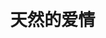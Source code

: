 
# 天然的爱情
<br /><br /><br /><br /><br /><br /><br /><br />


<html lang="zh-CN">

<head>
    <meta charset="utf-8">
    <meta name="viewport" content="width=device-width">
    <meta http-equiv="X-UA-Compatible" content="IE=edge,chrome=1" />
    <meta name="renderer" content="webkit">
    <meta name="viewport" content="width=device-width, initial-scale=1, maximum-scale=1, user-scalable=no" />
    <title>恋爱计时</title>
    <style>
        body {
            -webkit-font-smoothing: antialiased;
            font-family: Helvetica Neue, Helvetica, Hiragino Sans GB, Microsoft YaHei, Arial, sans-serif;
            font-size: 85%;
            margin: 0;
        }
        
        h2 {
            font-size: 220%;
            font-weight: 400;
            
        }
        
        .content {
            position: absolute;
            width: 100%;
            top: 40%;
            transform: translate(0, -50%);
            text-align: center;
            
        }
        
        .timer {
            font-size: 180%;
            line-height: 1.5;
            margin: 1em 0;
        }
        
        .timer b {
            color: rgb(253, 99, 125);
        }
    </style>
</head>

<body>
    <div class="content">
        <br /><br /><br /><br /><br /><br />
        <h2>天天然然已经在一起</h2>
        <div class="timer">
            <b id="d"></b> Days <b id="h"></b> Hours <b id="m"></b> Minutes <b id="s"></b> Seconds
        </div>
    </div>

    <script>
        function timer() {
            var start = new Date(2022, 5, 15); 
            var t = new Date() - start;
            t = t + 8589000
            var h = ~~(t / 1000 / 60 / 60 % 24);
            if (h < 10) {
                h = "0" + h;
            }
            var m = ~~(t / 1000 / 60 % 60);
            if (m < 10) {
                m = "0" + m;
            }

            var s = ~~(t / 1000 % 60);
            if (s < 10) {
                s = "0" + s;
            }
            document.getElementById('d').innerHTML = ~~(t / 1000 / 60 / 60 / 24);
            document.getElementById('h').innerHTML = h;
            document.getElementById('m').innerHTML = m;
            document.getElementById('s').innerHTML = s;
        }
        timer();
        setInterval(timer, 1000);
    </script>
</body>

</html>

[留言板](#留言板)
[时间轴](#时间轴)
[导航栏](#导航栏)
    
    
## 留言板
```
·噢耶耶耶耶耶耶，解封啦！然然，我们可以继续一起向前啦！
·亲爱的，在这疫情的艰难时刻，我一定和你在一起，陪在你的身边的！加油，一切都会过去的！
·宝贝，和你在一起真的很开心，真的不用太担心天天哦！然然对我的好，我都能感受得到铭记在心，放心吧老婆！！！
·然然从未打扰到天天，千万不要有顾虑哦，你可是我的女朋友，最爱的小然！！！
·没有任何困难是不可战胜的，只要天天和然然一同面对，只要永怀希望与热忱之心。
·无论我们相隔多远，我们的心里都永远会有对方。短暂的分隔只是为了以后长久的幸福生活，天天相信我们一定能够克服困难，走到最后————幸福美好的最后。
·宝贝不要担心天天会变，真的不要担心。我们的幸福、然然的好天天都看在眼里记在心里的，怎么可能以后就会变得对然然不好了呢。天天一定不会辜负我们俩的，还希望然然相信天天哟！
```



## 时间轴
### 2022/6/13
夜晚天天最终和然然正式地**表了白**，希望能够一直和然然在一起。
### 2022/6/14
天天和然然开心地玩了一天，在这个安静的夜晚，然然终于答应和天天在一起了。
我们是恋人了！
### 2022/6/15
然然拒绝了今天原本和另一位男生的约定，在下午有空的时候来**找了天天**，十分感动十分温馨。
### 2022/6/16
期待已久的欢乐谷之行，因为有了对方而变得更加美好。我们玩了许多开心的项目，在然然身体不舒服时天天也陪伴在然然身边，我们都是幸福的呢！<br />
一起坐了摩天轮，仿佛地面的一切都已不存在，世界上只剩下了你和我，四目相对，含情脉脉。<br />
我愿意一辈子与你体会这样的**浪漫**。
### 2022/7/27
今天然然、天天还有然然的闺蜜三个人约去**海马体照相馆**拍证件照。<br />
吃完美味的黄记煌后，三个人前前后后化了两个小时的妆，穿上了喜欢的衣服，在影棚中完成了至今最好看的证件照。<br />
更重要的是，借着妆容与服饰，天天和然然拍了好多好多美丽帅气的合照，真的很棒很棒！然然太美啦，旁边的天天也不错哟！<br />
总之非常开心啦啦啦
### 2022/8/4
今天是什么日子？今天是七夕节！这辈子第一个七夕节！和我的然儿在一起过真是太浪漫太幸福啦！！！<br />
中午天天一如既往到然然楼下接她，两个人手中都带着给对方的礼物：<br />
天天送了然然一块选了好久的女表，希望能派上用场；然然送了天天一副自己亲手一针一线绣了好久的刺绣，稚嫩却美丽的针法中充满了然然的爱意与祝福。我们都非常喜欢。<br />
中午一起去了然然推荐的“肖家河家常面”，朴素的面馆、简单的菜单却蕴藏着如此美味的拌面，令天天食欲大开，两人都吃得走不动路（笑死）。<br />
下午我们去到一家主机游戏厅，天天和然然一起尝试了《双人成行It takes two》。<br />
天天没想到然然玩游戏也这么厉害，上手十分迅速，更是体会到了两人一起玩游戏的快乐与成就，让天天难以忘怀。<br />
然然也第一次发现合作游戏的乐趣，不但没有觉得无聊，反而意犹未尽，让天天也欣慰地笑啦。<br />
我们又去了“**小鹿的屋**”抓娃娃，应该是七夕节为了吸引人气，我们第一次如此轻松地抓到娃娃，30元钱15次，带了四个宝贝回家：小火龙、皮卡丘、黄恐龙、史迪奇，都很可爱啦。<br />
晚餐我们来到**姜虎丁烤肉**，等待了两个多小时却还没有排到号，饥肠辘辘的两口子又气又好笑，最终去到**彼得西**点了三百多的西餐，将浪漫的一天推到高潮。<br />
可惜晚上因为时间太晚，然然的妈妈执意要来接然然回家，天天只好匆匆与然然告别，离开后仍然难以忘怀，十分感激、感动。<br />
可是晚上天天因为紧急直接向然然拨了一通电话，被然然妈妈看见了，因此然然不得已向妈妈坦白。但是妈妈一时难以接受难以理解，引发了然然与妈妈之间的矛盾，让然然无比地伤心。<br />
晚上天天听了也感觉十分难过，只能不断地安慰然然不停地给然然鼓励······谁遇上这种事都会感觉伤心的吧。<br />
只是没能让然然度过一整个开心的七夕，还是有些遗憾啦————以后机会还有很多的，加油！
### 2022/8/5
今天，天天和然然应哈哥的邀请，来到大悦城陪伴他~~（其实是咱俩找机会见面）~~。<br />
我们去喝了美味的“**霸王茶姬**”，此时然然的录取通知书到了，天天便和然然一起打车去领了通知书。<br />
拿到录取通知书，两人异常兴奋激动，恨不得把它时刻举在头上让别人知道**然然被地大录取啦！**<br />
三个人斗地主时，哈哥也在连胜中找到了开心，不那么郁闷。趁着开心，我们又来到昨天没吃成的**姜虎丁烤肉**，终于坐到了位置上吃到了美味的：<br />
**芝士年糕、烤五花肉、韩国辣白菜**，同时两位男士也在烧酒的作用下微醺······三人不亦乐乎！<br />
只是分别时，然然因为担心妈妈会再次生气，走得好快好快，转眼间留下晕头转向的天天一个人，让天天当时有一丝丝落寞，不过晚上一通电话，就解决了天天的委屈啦，真是太棒啦！
### 2022/8/8
今天然然和唐艺泓约好了去拍照片，但是然然和天天都很想见对方呢，就临时邀请天天来到咖啡馆一起拍照玩耍。咖啡馆的背景很唯美，主角然然更是美丽到爆啦！天天给两个女生拍了一些照片~~（可惜天天没拍好）~~。因为已经有些饿了，于是中午就近吃了美味的抄手。<br />
下午按约去到**活水公园**拍照，听说此处没有蚊子，但是两位女孩似乎还是被咬了😂。逛完公园的时间比预期要早，于是我们便打车去了附近的网红望平街香香巷，却无奈来得太早，商家都几乎没有开门，但是惊喜的是我们在此处偶遇**愿望单**中的“**迷你椰**”泰式餐厅，小吃了一些美食，喝到了愿望中的**吨吨椰**（但然然却喝不惯椰子水哈哈）。<br />
接着一行人来到春熙路，唐艺泓做核酸的时候，天天和然然找到一家玩狗狗猫猫的地方，点了三杯水坐下。天天也是第一次近距离接触这么多不同的可爱猫猫狗狗，还抱了猫猫们，看了狗狗打架。但是唐艺泓却似乎对此兴趣甚少，而且可能有些郁闷于天天抢了她的然然呜呜呜。<br />
为了让她开心一些，然然带她去了“**chuu**”看了许多好看的衣服，也希望她能够开心一些啦啦，毕竟还是天天打乱了两位最初的计划，确实不太好啦（可是天天真的好想见然然）。
今天的相见更像是一次**意外的惊喜**，天天已经非常满足非常开心啦！
### 2022/8/9
今天上午然然的妈妈对然然又讲了令人伤心的话，让然然十分难受。天天看在眼里真是心疼至极却又无能为力，只能默默陪在然然身边，给予一些安慰与鼓励。<br />
下午然然似乎感觉好受一些了，和天天一起去玩了一会儿《双人成行》，欢乐开心，却让然然有点头晕哈哈。希望借此可以**转移然然的注意力，让她更加开心**。
### 2022/8/10
然然的妈妈终于和然然讲话了，她们的关系果然恢复正常了，水到渠成，顺理成章，太棒了！天天说得没错吧！**也希望然然以后遇到困难一定要相信希望，不许多想不好的事情。**<br />
下午我们一起去领了然然的银行卡，接着回家休息了一会儿，然然便回家了。
### 2022/8/11
今天天天和然然没有见面，然然和妈妈一起吃了烧烤，天天去了姑姑家里，和爷爷奶奶姑姑姑父爸爸弟弟妹妹一起开了大家一直期待的升学宴，非常开心感动。<br />
晚上天天然然带着各自的红包回家，准备一起数钱（嘻嘻），数我们的恋爱基金。
### 2022/8/12
天天和然然去学校啦！走在熟悉的校园中，仿佛回到了过去三年时光：<br />
校门的登记、教室的拥挤、讲课的声音、栏杆上的眺望、黑板上的粉笔迹······过去再值得怀念，也不会比现在更值得珍惜：成熟的天天、光明正大的关爱、永远牵不够的小手，更有接受天天、爱着天天的然然！<br />
**我们将永不辜负美好的现在，为了更美好的未来努力！**<br />
中午天天和然然又去吃了“**山葵家**”日料，美味刚刚好！<br />
下午等到frant和付柏萱一起到“**来麻Come mua**”打麻将，自以为技术高超的天天与frant却成了输得最多的人，稳扎稳打的然然最终成为了大赢家。看来**确实不能太贪心呀！**<br />
晚上四人匆匆到大悦城的“**厨子下山·回锅肉**”吃了晚餐，人均￥50却吃到还算美味的饭菜，十分满足啦！<br />
等我们以为快迟到了，匆匆来到有**王千源**映前采访的《猎屠》电影厅时，却发现王千源迟到了一小会儿，真是幸运！第一次这么近地接触明星，天天也很好奇，内心十分激动。唯一美中不足的就是天天视力太差啦，根本看不清王千源的脸啦😂。<br />
在提问环节，天天却没能满足然然想要**签名海报**的愿望，还是挺愧疚的······感觉他们问的每个问题都有道理都应该想到，但大脑就是转不过来，想不出什么有价值的问题😔，抱歉啦然然宝贝。<br />
开始电影时然然邀请天天一起坐到前方的四人空位上，让天天十分惊喜又感动。真的很开心很开心，抱抱我的小然呀！<br />
电影本身还算一部合格的犯罪片，题材为**电信诈骗**，挺新颖的，但是故事推进基本上还是扫黑片老套路，不过一个接一个的幕后黑手的出现还是十分吸引人的。<br />
电影结束后已经是22：30，然然妈妈早已守候在场外，准备接然然回家啦。一想到明天然然还会陪天天，就十分期待、开心。
今天又是充实而快乐的一天！
### 2022/8/13
今天由于一些意外，然然不能出来找天天啦。天天虽然有些失望，但是内心其实还是很满足的：毕竟昨天在一起了那么久已经很开心啦，而且只要然然有愿意找天天的心，天天就十分开心啦。还希望我的然然宝贝不要伤心不要觉得自己做错了什么，本来也不是然然的原因的嘛！<br />**不管什么时候，不管在什么地方，天天一定会一直想着然然，会想尽办法和然然联系、见面的。宝贝！**<br />在天天联系不上然然，又担心又失望准备出发去找姑姑时，突然接到然然的消息说就在天天家门口，天天瞬间开心到极点，然后内心充满了温暖与感动。然然原来是想给天天一个惊喜呀！真是太棒了！太棒了！天天真的很感谢然然也很感动。两人见面也没说，只是紧紧拥抱在一起，胜过千言万语了。<br />下午由于还约了人，天天只好匆匆忙忙和然然告别，甚至留下然然一个人走路回家，其实天天心里很过意不去呢。**但是可能天天把这些事情看得过于严重，认为然然受了很多委屈，反而将事情变得更严重**，让然然感觉更奇怪，也是天天一厢情愿没有考虑周全，在此也对然然说声**dpq**啦！
### 2022/8/14
今天是天天在成都的最后一天，中午回家后天天就开始收拾行李。本来下午然然预计来帮天天一起收拾，但是因为上午然然在外面太累了回家就睡着了，直到六点钟才回复天天消息。天天联系不上然然的时候真的很担心很失望，但是事后了解到然然是去休息了便立即释然了，以后遇到这种情况天天也不能太担心呀。本来以为走之前见不到然然了，天天还有点小失落，结果在天天出门做核酸时然然说要来见天天，真的让天天开心到不行！原来然然一直都在寻找出门和天天见面的办法！其实只要然然有这个心意天天就很满足啦，天天只是担心然然不在乎天天不想和天天见面，看来是天天多想啦！这次见面在天桥，联通我们两家的天桥，我们在天桥上拥抱，真的特别感动。然然和天天回家后，一起收拾了行李，相互赠送了礼物。毕竟要分别一段时间，我们都希望对方能一直想着自己。两人在家休息了一会儿之后，便到了然然该回家的时候了，虽然匆忙，但天天已经非常满足非常感动了。天天送然然回家的路上，大街已经有些许空荡，我们奔跑在昏黑的街道上，眼里只有对方，天天真的感觉特别感动，又有些伤感。到了该分别的地方，天天似乎这时候才意识到：这一次告别，就是一个月，一个月见不到我的然然！有些不敢相信、不敢接受，茫然回头告别，却发现然然依旧站在转角的路灯下，那个模糊的身形，是我爱的人啊！远远相望，电话却响了起来：是然然。我立即加速冲回去，看到然然一个人站着，内心说不出的伤感与心痛。
是分别，是要分别了呀······即使只是一个月，但依然不想面对。抱着然然，她也紧紧抱着我，心里五味杂陈，却又什么也讲不出。再多的话已经不用讲，只想告诉我的然然：“**我会一直想念你的，天天会过得好好的、开开心心的，希望然然能够等天天回来，等一个更优秀的天天。**”
作别后回家的路上，心里凉凉的空空的。只有真正离开了，才体会得到这种悲伤。<br />
走了，然然。一个人的日子，要照顾好自己，要开心，要想天天，要安好。等我。
### 2022/8/15
天天一早就出发了，一个人去往车站，内心说不出的伤感与不舍。果然一个人进站、等车、坐车的感觉比当时和然然在一起差远了。被陌生人环绕，没有人可以依靠、信任，好怀念我们一起旅游的时光！
幸好幸好，在九个小时的旅程中，有然然可以和天天聊天、电话，简直是天天唯一的依赖。前方是陌生的城市是未知的生活，没有你的时候，我一定会好好照顾自己，期待与你重逢的日子，期待国庆，我们一定不能食言！

### 2022/8/18
今天是天天报道的日子，匆匆忙忙完成一系列操作后，就只剩下恐怖的军训了，十天哪，手机都没有！到了基地还不觉得有什么难受的，但是晚上一准备收手机，天天就开始担心不舍了，不过天天还有手表。教官问了好多遍要把手表交出来，天天心里一直打鼓，但是还是坚持没有上交，要是连手表都没了，那就完全联系不到然然啦！！！第一个晚上没什么训练，没什么太阳
### 2022/8/19
时间似乎过得很慢，虽然可以联系上然儿已是万幸，但是也十分不方便。或许由于下雨，今天休息时间比想象中多，所以我可以和然儿打几个电话。
我真是无时无刻不在想着她，尤其是一个人在这个陌生无聊讨厌的地方。我会回忆我们的往事、猜想然儿的现在、期待我们的未来。当我意识到艰难的异地已经开始时，听着电话里她的声音，我的泪水不争气地流了下来，一时难以止住。
十天哪，十天！现在才过了十分之一不到！
幸好我还有然然，我还有我的宝贝然然，那就足够了！
你是我的动力：锻炼自己的动力、成为更好的自己的动力、开心生活的动力。
我的生活因你而美好。
加油，张天翼！加油，天然！
### 2022/8/20
早上不知道为什么没有下楼集合，在宿舍休息了，真好！现在小然还没起床，先不去打扰她啦！下午可能会下雨，希望可以免下楼训练。
小然我好想你，好想好想。
和你在一起的生活真的十分美好，所以我才会担心害怕失去，相信小然也是一样。所以我们两个一定都要好好的，一定要一直一直在一起！从未觉得人生如此幸福，如此值得珍惜过，谢谢有你小然，谢谢你。我永远爱你。
中秋就等不及想要见到你，可是不知道条件允不允许，哎～～没事我们一起努力！
### 2022/8/22
今天小然下午要去打麻将，可是有两个fbx的男性朋友一起，emmmmm还是让天天有些些不开心呜呜。明明小然自己也说这样子感觉不好，天天这样然然也会难受，可是却还是决定要去……不知道是为什么……应该是不好放fbx鸽子吧，而且小然一直呆在家里也很无聊。天天没有好好陪然然难道还要阻止然然出去玩吗？
天天会相信小然的，只是内心还是有些担心小然不能照顾好保护好自己。
下午然然玩得很开心，天天也很高兴，而且小然其实一直都在和天天联系，即使是在打麻将过程中，所以天天还有什么需要担心的呢？而且天天了解到小然也是一直在争取出校和天天见面，天天心里其实也就满足幸福啦，是天天想的太多了，我的然然真好呀啊啊啊！！！再说了小然晚上也和天天说好以后不这样和男生出去玩了，就算要去也会和天天说好的。**天天希望小然以后一定要保护好自己照顾好自己，我的女孩一个人在外面真的让天天担心哦！**
### 2022/9/1
今天上午中午天天惹然儿生气了两次！明明才道过歉结果下午就又让然儿伤心，天天真的很抱歉很后悔。幸好幸好，然儿真的没有往心里去，总是一次又一次地理解包容天天，能够不变对天天的爱，天天真的感觉很放心很幸运。谢谢小然能够一直陪伴着天天，我真的会努力变好的，谢谢然然给我机会，也希望然儿能够一直相信天天。<br />
下午天天基本都是空闲的，所以可以好好地陪伴小然。今天成都开始居家隔离，小然在下午趁机出门采购了一圈，让天天有些许担心。其实想要出门买东西想出门玩的心情天天完全能够理解，天天也相信然儿会自己做好防护保护好自己，但是如果然儿没有和天天讲清楚，天天就会很担心很担心。天天知道小然在外面不会很方便回天天的一大坨消息，但是然儿挂掉电话，发出“再见”的时候天天还是心里有些许难受，幸好后来知道了这是fbx发的消息，哈哈。<br />
晚上，天天和然然约好一起看一部电影《消失的客人》，天天十分期待开心。但是都怪Youku实在是不给力，都没有邀请观影模式，让我们不太方便看，于是我们就先暂时没有看电影。但是，天天和然然在这段时间里开始了视频，真的特别棒！平板中的，是躺在床上的然儿，是趴在帐篷里的天天，我们互相看着对方，好久都没有仔细地这样看着心里深爱的人了，纵使很长一段时间保持静默，我们心里也觉得十分十分幸福浪漫。我们的空间距离相隔千里，但是我们还是能够看到此时此刻的对方，我们的心更是紧紧贴在一起，真的很幸福。<br />
天天晚上想办法喝了许多咖啡☕️，可以精力充沛地和小然一起享受深夜的美好时光，真的很开心。我们可以一起视频、一起游戏、一起电话。嘻嘻嘻真的还有好多事情等着我们一起去做，真的很想和小然在一起，很想很想。<br />
晚上睡觉时，然儿开始怀念高中的时光，想到了辣个男人哈哈哈。天天真的觉得高中的我大部分时间做得一点都不好，所以有一些不敢回想那段时光。所以听到小然想起他后，内心其实还是有一些难受的，那是一段我不配存在的回忆，是一段没有我的美好······xsy，这个名字我真的不想听见不愿想起，深夜也是他，其实不是很开心。但是，但是：这是我爱的小然客观存在的经历，也是一段有意义的美好的回忆，难道天天能回避这个事实吗，难道天天回为此而害怕敏感吗？天天才不怕呢，天天才不会逃避！不管怎么样，天天和然然都会站在一起，一同面对这些或美好或不开心的事实，我才不怕！<br />
但是天天真的不是很喜欢，真的很难开心起来，我甚至不敢在然儿面前说他一句坏话······真的想一辈子不再想起他，真的，能不能离我们远点！！！我会陪着小然的，但是我也不太想在深夜陪着小然想到他，内心还是有些自私吧，唉。<br />
**我们都有过去，那也是组成现在我所爱的人的不可或缺的一部分！<br />**
与你同行。
### 2022/9/2
今天睡了三个半小时，但是天天洗了个澡，依然精神抖擞哈哈哈。出门后天天订了一杯星巴克，“桂花绵云拿铁”。虽然有点小贵，让天天钱包滴血，但是很好喝很好喝，而且让天天一点困意也没有，甚至比前几天还精神！<br />
上午天天写完了昨晚的日记，把想说的话都写了进去，又制作了一幅简单的海报，发给小然嘻嘻嘻，我真的好幸运有这样一段爱情。小然醒来后，扫码进入网站阅读了昨晚的日记，很感动，天天知道后也很开心很温暖，谢谢有你，谢谢有然儿一直陪在天天身边。<br />
但是下午天天有一点小低落，不知道是为了什么。可能是觉得天天经常让然儿难受生气，可能是觉得天天没有做到心目中想的那么好，可能是觉得然然偶尔会让天天有被忽视的感觉······当时天天再遇上拖堂的废话老师、急切想和天天联系的小然儿，就可能心里有点乱乱的，所以心情很低落。<br />
但是当天天收到小然寄过来的水杯杯时，当打开视频见到然儿的脸时，一切迷雾都烟消云散，一切乱麻都理清剪断，心里只装满然然可爱爱的笑容、温暖的陪伴。虽然暂时现在网络条件让我们的通话艰难坎坷，但是其相比于我们的爱是多么微不足道。我们会对网络叹气、对卡顿失望，但是我们迫切想要联系上对方，想要和对方在一起的心，永远不会改变。<br />
我说过我已经不是过去的那个天天了，现在的我乐观阳光，积极向上，因为我没有任何理由去悲伤。当我不开心时，我会想到然然与天天的相伴相守、想到我们给予对方的温暖、想到这段珍贵难得的神仙爱情······我便再也悲伤不下去，心里，只充满幸福的暖流。<br />
所以谢谢有你，天天成长变好的路途中，然然也帮助了我很多。**天天和然然都只是茫茫人海中的两个普通人，但是我们一同经历的过往、珍贵的回忆，让我们成为彼此人生中独一无二的那个人，成为彼此最爱的人。**
### 2022/9/3
今天是周末，天天没有课程，早上起得比较晚。然然昨晚发现小区最终还是被封了，心里十分难受不开心，然然可能觉得在家里呆着很拘束不自由、中秋的月饼也没法如愿吃到。天天十分心疼，真的不想宝贝难受受，不想宝贝不开心，天天会一直陪着宝贝的，希望能让然然好受一些。<br />
今天上午天天因为和室友玩游戏而没有及时地回然然的消息，让然然等得伤心啦。然然在这个特殊的时期，觉得难过伤心天天却没有及时出现，天天真的很抱歉。接下来的时间天天都能感觉到然然不愿意说话、有心事，不愿意和天天讲，天天却一直不知道怎么办才能让然然好受一些。然然生天天的气呢，每次然然生气，天天都会很无助很害怕，我后悔自己做的傻瓜事让然然伤心、我害怕没办法弥补我的过错、害怕然然对天天失望。幸好，然然最后还是愿意和天天讲话啦，最终我们还是化解了那些不开心的事情。这些困难对于天天和然然来说根本不算什么，它们让我们的感情更加坚固，让我们的生活更加融洽。<br />
哈哈哈，不想花很多笔墨记录那些不开心，然然记住天天一直在然然身边。我们都是第一次经营这样一段美好的爱情，都会做错事情，我们也一定会理解对方，慢慢地相处得越来越好。**不管发生什么，不管经历什么，天天都会一直陪着然然，你是我这辈子认定的女孩，一辈子，一辈子，绝不允许分开。**<br />
晚上，天天和然然第一次在线上一起听歌。耳机里的音乐似乎都泛着然儿的气息，仿佛她就在我的身边，就靠在我的肩膀上，我们一人戴着一只耳机，一起听着歌曲。纵使我们此刻没有多言，但是我们的脑海中依旧充满了对方。相隔1337.78公里的陪伴，给身处隔离区、他乡学校的我们带来感动，这便够啦。<br />
**我会一辈子陪着你的，无论如何无论如何，无论如何，永远同行！**
### 2022/9/5
今天是天天正式开课的第一天，早上八点就有一节高数。但是然然和天天一起早起，陪着天天出门、去上课，真的让天天觉得特别幸福特别感动。本来还打算给天天买开学第一杯咖啡啡，结果星巴克没有开门哈哈哈，不过天天也能感受到然然的关心然然的照顾啦，真的很开心很开心，天天一定会努力学习认真听讲的！**天天会提升自己变得更好，以后才能给我的然儿一个更加幸福的生活呀！真的好爱我的小然，真的好爱，谢谢你宝贝！！！**<br />
傍晚的时候，天天想去和室友玩一会儿游戏，然然马上就让天天去了，但是其实天天能感觉到然然心里还是有些不开心的。天天不想让然儿难受、不想因为什么破游戏把然然冷落让然然伤心，如果然儿真的难受的话，只需要告诉天天就好啦，天天更愿意来陪在然然身边，毕竟，然儿才是我要一辈子在一起相处的人呀。最后然儿也没有那么难受了，天天就很放心很开心，谢谢然儿一直包容天天，被然儿照顾着安慰着的感觉真的很幸福很幸福，谢谢有你呀！<br />
晚上，然儿想起了以前不开心的事情有些难受，天天要一直陪在然然身边，给她安全感让她不再担心。我们一起看了粉红色的日记，里面记录了高三时期然儿的好多好多小心事，真的让天天特别心疼特别想保护好我的小然。然然真的很棒啦，我的然儿那么坚强那么乐观那么努力那么温柔，才不要相信他们那些人口中的什么差生什么的，才不要！我的然儿真的是很棒很棒的女孩子，天天会越来越爱着宝贝的！！！抱抱小然儿，千万不要怀疑自己不要丧失信心呀！我的宝贝女孩！！！<br />
还有就是，天天看了小然儿的日记还是有点点小伤心嘛······**然然因为ljh那么难过、对xsy那么怀念、对学长那么温柔···可是有关天天的记录却好多都是平淡疏远。**<br />
宝贝我就是想发发小脾气嘛。可恶的ljh那么讨厌，然然之前却那么在乎他，有好多共同爱好共同语言，多难得的男生😣。还有高高的xsy和然然之前那么美好的回忆，高三都还是远远追忆。然儿之前喜欢的学长也在然然心中十分在乎，然然对他那么仰慕那么好那么温柔···就是不开心心不开心心。天天又算什么，，，。不开心心嘛！<br />
我知道然儿想起天天之前的讨厌事情也会难受也会伤心，所以天天从来没有怪然然的意思也一直都很喜欢现在的小然儿。过去都不重要啦，我们以后的余生要幸幸福福好好地在一起，永远在一起，这便足够了，这便很幸福啦！只是不想宝贝那么怀念以前的日子，让天天觉得有点点···难受。<br />
**宝贝，我要一直对你很好，让自己成为然然最喜欢的天天！一定要！！！我怎么会比不过那些男生！！！怎么会！！！**
### 2022/9/7
啊啊啊啊啊啊啊啊啊啊啊啊啊啊啊啊啊啊啊啊啊啊啊啊啊啊啊昨天晚上天天又一个人先睡着了呜呜呜呜呜呜呜呜呜。真的很对不起嘛宝贝，让然然一个人找不着天天，孤独地睡不着觉觉，给天天发了那么多消息天天却没有回复，啊啊啊对不起啊我的宝贝！昨天就是可能没有睡午觉，所以有点困困，晚上也没有喝咖啡，上床后就好困好困呜呜呜。宝贝我昨天真的有努力等小然儿，最后感觉坚持不住了都给小然发了消息，可是就连这么几分钟都没有坚持过去呜呜呜。宝贝我真的是个大猪猪！！！<br />
宝贝···原谅天天好不好呀，天天真的好傻好瓜啊呜呜呜，我真的好想陪着你的，真的dbq啦😭。<br />
今天晚上，天天和然然发生了一些矛盾：天天觉得然然经常生气会不喜欢天天，然然觉得天天就是想去玩游戏平时都在勉强，其实两个人的想法都有问题啦。天天提出这个问题，只是想和然然更好地相处更好地磨合，才没有怪罪然然的意思呢，更没有觉得和然然一起生活有不好！然然习惯了有天天的生活，天天也习惯了我的小然儿呀，真的很幸福。我们之间真的已经很棒啦，真的没有什么大问题，抱抱我的小然儿，不许担心心哦。<br />
嘻嘻嘻**每一对情侣都会有冲突有矛盾，这也是恋爱的一部分呀，我觉得我们面对这些问题已经做得非常好啦**！！！天天会说心里话，然然也会反驳，天天会反思，然然会承认自己的问题······真的很幸福很浪漫嘻嘻嘻。所以傻然啊，千万不要担心我们会变得不好，千万不要觉得天天和然然在一起不自在不开心。这都是我们走到一起一生相守要经历的过程，天天还要娶然然呢，然然会等着天天！！！<br />
夫妻**床头吵架床尾和**，抱抱我的老婆，爱你我的然儿！
### 2022/9/10
今天是中秋节。
我和然然是第一个互道中秋快乐的人，真好。
傍晚，中秋的月亮便出现在了云间，明亮金黄、圆润饱满。天天尽力用相机记录下这美丽的圆月送给然然，但奈何技术有限、设备有限，效果并不太理想。
但是然然收到照片后觉得还不错，让天天感觉十分开心。更棒的是：然然用这张照片为背景，加上文字做了一幅海报，真的给了天天一个惊喜！
**天边的月<br />
心中的念<br />
你永在我身边**<br />
### 2022/9/12
不知不觉在一起90天啦！！！真的很幸福很幸福，很美好很美好。我们都一定会尽自己的努力，好好地和对方在一起。**唯有长久酝酿幸福，唯有永恒积淀美好**！宝贝，我们一起加油呀！
### 2022/9/14
哇哦哇哦，又是一月14日，今天我和小然已经在一起足足三个月啦！！！不禁回忆起三个月前的那个晚上，你说出“我觉得还是应该给你一次机会···那我们就是男女朋友咯”的那一刻，我是多么的开心与感动！第一次拥抱朝思暮想的然然，第一次如此近距离地感受然儿的香气、然然的温度，简直让我不敢相信！从此我可以光明正大理所应当地对然然好，可以时刻对然然表露我的思念，可以为我们美好的未来而努力，这是我最幸福的人生的开端！这三个月，真的很美好，感谢有你，然儿！从那天晚上我们紧紧拥抱在一起，我就绝对不会再将你放开，就让那大悦城的圆月，见证我们如月光皎洁永恒而美好的爱情！
### 2022/9/19
然然正式解封的第一天，当我们接到解封的通知时，几乎都快哭了出来。这将近一个月的时间里，然儿被关在家里不能出门不能上学，也没法吃到喜欢的美食、没有好玩的活动。本来安排好的上学旅途也被突如其来的疫情打乱的零零散散。每天陪着我的然儿，看着然儿的同学们都去到了学校，看着然然孤独无聊，看着然然对着为数不多的方便面省吃俭用，看着然然心里无比渴望各种美味却无法满足小然的愿望，看着然然给天天买各种好吃的东西，自己却收不到一个包裹······心里真的不甚好受。<br />
辛苦啦然然，这么多天，终于还是解封了，终于可以继续下一步旅程了！天天真的很感动很为然然开心！然儿经历这么多困难，终于在21日即将登上计划中的航班，天天真的很开心，但也不可避免有一些担忧。不过，我相信，我最棒的小然一定能够解决所有问题，天天也会随时陪着小然，就像小然当时陪伴天儿一样。<br />
在离家千里的武汉，然儿要照顾好自己，要保重，要挂念天天。记住不管在哪里，始终有至少一个人，在牵挂着你，在关心你爱着你。<br />
所以，勇敢向前吧，小然，我陪着你。
### 2022


## 导航栏
<a href="https://github.com/tttt2342/tttt2342.github.io/edit/main/index.md" target="_blank">编辑</a>




































